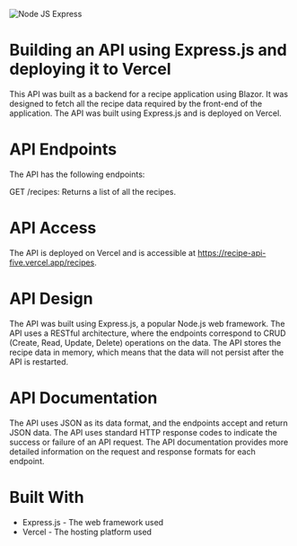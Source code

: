 ![Node JS Express](https://ithelp.ithome.com.tw/upload/images/20220930/201525023khyV9W02g.png)
# Building an API using Express.js and deploying it to Vercel
This API was built as a backend for a recipe application using Blazor. It was designed to fetch all the recipe data required by the front-end of the application. The API was built using Express.js and is deployed on Vercel.

# API Endpoints
The API has the following endpoints:

GET /recipes: Returns a list of all the recipes.

# API Access
The API is deployed on Vercel and is accessible at https://recipe-api-five.vercel.app/recipes.

# API Design
The API was built using Express.js, a popular Node.js web framework. The API uses a RESTful architecture, where the endpoints correspond to CRUD (Create, Read, Update, Delete) operations on the data. The API stores the recipe data in memory, which means that the data will not persist after the API is restarted.

# API Documentation
The API uses JSON as its data format, and the endpoints accept and return JSON data. The API uses standard HTTP response codes to indicate the success or failure of an API request. The API documentation provides more detailed information on the request and response formats for each endpoint.

# Built With
- Express.js - The web framework used
- Vercel - The hosting platform used
